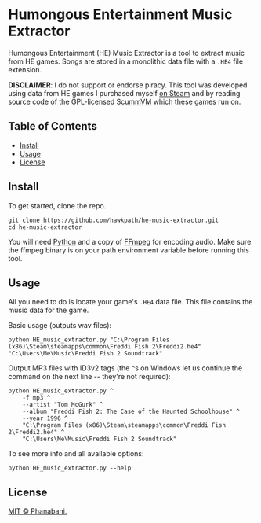 # Humongous Entertainment Music Extractor

Humongous Entertainment (HE) Music Extractor is a tool to extract music from
HE games. Songs are stored in a monolithic data file with a `.HE4` file
extension.

**DISCLAIMER**: I do not support or endorse piracy. This tool was developed
using data from HE games I purchased myself [on Steam](https://store.steampowered.com/sub/42723/)
and by reading source code of the GPL-licensed [ScummVM](https://github.com/scummvm/scummvm)
which these games run on.

## Table of Contents

- [Install](#install)
- [Usage](#usage)
- [License](#license)

## Install

To get started, clone the repo.

```shell
git clone https://github.com/hawkpath/he-music-extractor.git
cd he-music-extractor
```

You will need [Python](https://python.org) and a copy of [FFmpeg](https://ffmpeg.org/)
for encoding audio. Make sure the ffmpeg binary is on your path environment
variable before running this tool.

## Usage

All you need to do is locate your game's `.HE4` data file. This file contains
the music data for the game.

Basic usage (outputs wav files):

```shell
python HE_music_extractor.py "C:\Program Files (x86)\Steam\steamapps\common\Freddi Fish 2\Freddi2.he4" "C:\Users\Me\Music\Freddi Fish 2 Soundtrack"
```

Output MP3 files with ID3v2 tags (the `^`s on Windows let us continue the command on
the next line -- they're not required):

```shell
python HE_music_extractor.py ^
    -f mp3 ^
    --artist "Tom McGurk" ^
    --album "Freddi Fish 2: The Case of the Haunted Schoolhouse" ^
    --year 1996 ^
    "C:\Program Files (x86)\Steam\steamapps\common\Freddi Fish 2\Freddi2.he4" ^
    "C:\Users\Me\Music\Freddi Fish 2 Soundtrack"
```

To see more info and all available options:

```shell
python HE_music_extractor.py --help
```

## License

[MIT © Phanabani.](LICENSE)
